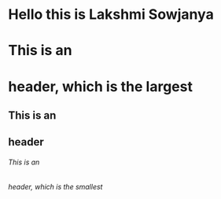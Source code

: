 # Hello this is Lakshmi Sowjanya 
# This is an <h1> header, which is the largest
## This is an <h2> header
###### This is an <h6> header, which is the smallest
